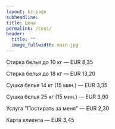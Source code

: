 ```yaml
---
layout: kz-page
subheadline:
title: Цены
permalink: /ceni/
header:
  title: ""
  image_fullwidth: main.jpg
---
```


Стирка белья до 10 кг — EUR 8,35

Стирка белья до 18 кг — EUR 13,20

Сушка белья 14 кг (15 мин.) — EUR 3,35

Сушка белья 25 кг (15 мин.) — EUR 3,90

Услуга "Постирать за меня" — EUR 2,30

Карта клиента — EUR 3,45
